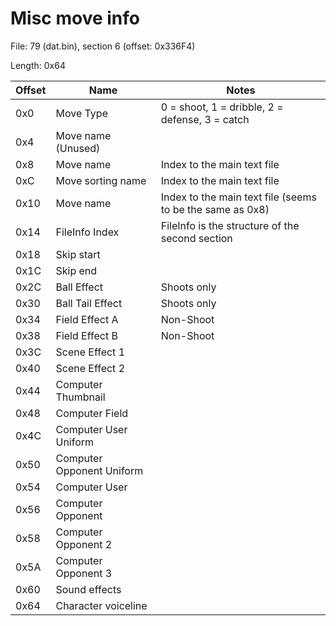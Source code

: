 # Misc move info

File: 79 (dat.bin), section 6 (offset: 0x336F4)

Length: 0x64

| Offset | Name | Notes |
| --- | --- | --- |
| 0x0 | Move Type | 0 = shoot, 1 = dribble, 2 = defense, 3 = catch |
| 0x4 | Move name (Unused) | |
| 0x8 | Move name | Index to the main text file |
| 0xC | Move sorting name | Index to the main text file |
| 0x10 | Move name | Index to the main text file (seems to be the same as 0x8) |
| 0x14 | FileInfo Index | FileInfo is the structure of the second section |
| 0x18 | Skip start | |
| 0x1C | Skip end | |
| 0x2C | Ball Effect | Shoots only |
| 0x30 | Ball Tail Effect | Shoots only |
| 0x34 | Field Effect A | Non-Shoot |
| 0x38 | Field Effect B | Non-Shoot |
| 0x3C | Scene Effect 1 | |
| 0x40 | Scene Effect 2 | |
| 0x44 | Computer Thumbnail | |
| 0x48 | Computer Field | |
| 0x4C | Computer User Uniform | |
| 0x50 | Computer Opponent Uniform | |
| 0x54 | Computer User | |
| 0x56 | Computer Opponent | |
| 0x58 | Computer Opponent 2 | |
| 0x5A | Computer Opponent 3 | |
| 0x60 | Sound effects | |
| 0x64 | Character voiceline | |
